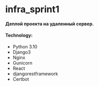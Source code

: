 # infra_sprint1
#### Деплой проекта на удаленный сервер.
####  Technology:
- Python 3.10
- Django3
- Nginx
- Gunicorn
- React
- djangorestframework
- Certbot
